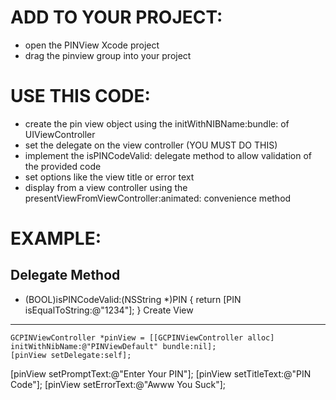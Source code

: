 ADD TO YOUR PROJECT:
====
- open the PINView Xcode project
- drag the pinview group into your project

USE THIS CODE:
====
- create the pin view object using the initWithNIBName:bundle: of UIViewController
- set the delegate on the view controller (YOU MUST DO THIS)
- implement the isPINCodeValid: delegate method to allow validation of the provided code
- set options like the view title or error text
- display from a view controller using the presentViewFromViewController:animated: convenience method

EXAMPLE:
====
Delegate Method
----
  - (BOOL)isPINCodeValid:(NSString *)PIN {
  	return [PIN isEqualToString:@"1234"];
  }
Create View
----
    GCPINViewController *pinView = [[GCPINViewController alloc] initWithNibName:@"PINViewDefault" bundle:nil];
    [pinView setDelegate:self];
  [pinView setPromptText:@"Enter Your PIN"];
  [pinView setTitleText:@"PIN Code"];
  [pinView setErrorText:@"Awww You Suck"];